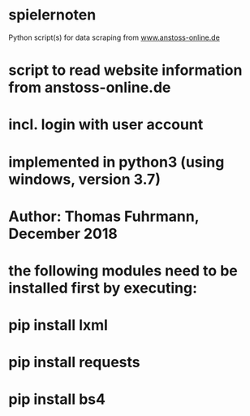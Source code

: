 # spielernoten
Python script(s) for data scraping from www.anstoss-online.de

# script to read website information from anstoss-online.de
# incl. login with user account
# implemented in python3 (using windows, version 3.7)
# Author: Thomas Fuhrmann, December 2018

# the following modules need to be installed first by executing:
# pip install lxml
# pip install requests
# pip install bs4
